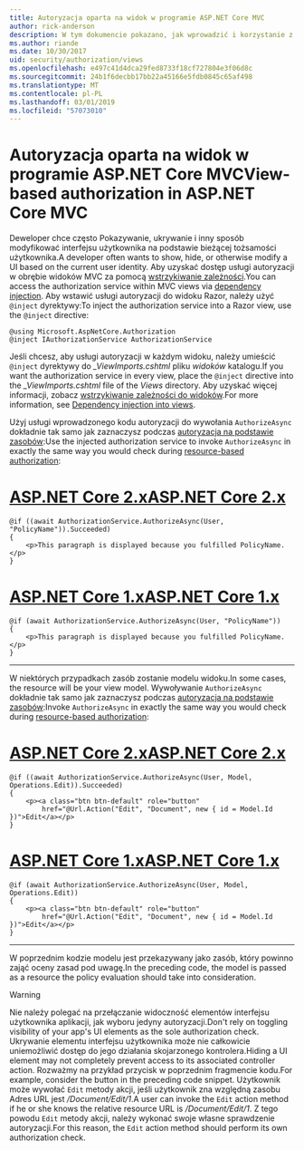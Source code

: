 ```yaml
---
title: Autoryzacja oparta na widok w programie ASP.NET Core MVC
author: rick-anderson
description: W tym dokumencie pokazano, jak wprowadzić i korzystanie z usługi autoryzacji w widoku platformy ASP.NET Core Razor.
ms.author: riande
ms.date: 10/30/2017
uid: security/authorization/views
ms.openlocfilehash: e497c41d4dca29fed8733f18cf727804e3f06d8c
ms.sourcegitcommit: 24b1f6decbb17bb22a45166e5fdb0845c65af498
ms.translationtype: MT
ms.contentlocale: pl-PL
ms.lasthandoff: 03/01/2019
ms.locfileid: "57073010"
---
```

# <a name="view-based-authorization-in-aspnet-core-mvc"></a><span data-ttu-id="61f3f-103">Autoryzacja oparta na widok w programie ASP.NET Core MVC</span><span class="sxs-lookup"><span data-stu-id="61f3f-103">View-based authorization in ASP.NET Core MVC</span></span>

<span data-ttu-id="61f3f-104">Deweloper chce często Pokazywanie, ukrywanie i inny sposób modyfikować interfejsu użytkownika na podstawie bieżącej tożsamości użytkownika.</span><span class="sxs-lookup"><span data-stu-id="61f3f-104">A developer often wants to show, hide, or otherwise modify a UI based on the current user identity.</span></span> <span data-ttu-id="61f3f-105">Aby uzyskać dostęp usługi autoryzacji w obrębie widoków MVC za pomocą [wstrzykiwanie zależności](xref:fundamentals/dependency-injection).</span><span class="sxs-lookup"><span data-stu-id="61f3f-105">You can access the authorization service within MVC views via [dependency injection](xref:fundamentals/dependency-injection).</span></span> <span data-ttu-id="61f3f-106">Aby wstawić usługi autoryzacji do widoku Razor, należy użyć `@inject` dyrektywy:</span><span class="sxs-lookup"><span data-stu-id="61f3f-106">To inject the authorization service into a Razor view, use the `@inject` directive:</span></span>

```cshtml
@using Microsoft.AspNetCore.Authorization
@inject IAuthorizationService AuthorizationService
```

<span data-ttu-id="61f3f-107">Jeśli chcesz, aby usługi autoryzacji w każdym widoku, należy umieścić `@inject` dyrektywy do *_ViewImports.cshtml* pliku *widoków* katalogu.</span><span class="sxs-lookup"><span data-stu-id="61f3f-107">If you want the authorization service in every view, place the `@inject` directive into the *_ViewImports.cshtml* file of the *Views* directory.</span></span> <span data-ttu-id="61f3f-108">Aby uzyskać więcej informacji, zobacz [wstrzykiwanie zależności do widoków](xref:mvc/views/dependency-injection).</span><span class="sxs-lookup"><span data-stu-id="61f3f-108">For more information, see [Dependency injection into views](xref:mvc/views/dependency-injection).</span></span>

<span data-ttu-id="61f3f-109">Użyj usługi wprowadzonego kodu autoryzacji do wywołania `AuthorizeAsync` dokładnie tak samo jak zaznaczysz podczas [autoryzacja na podstawie zasobów](xref:security/authorization/resourcebased#security-authorization-resource-based-imperative):</span><span class="sxs-lookup"><span data-stu-id="61f3f-109">Use the injected authorization service to invoke `AuthorizeAsync` in exactly the same way you would check during [resource-based authorization](xref:security/authorization/resourcebased#security-authorization-resource-based-imperative):</span></span>

# <a name="aspnet-core-2xtabaspnetcore2x"></a>[<span data-ttu-id="61f3f-110">ASP.NET Core 2.x</span><span class="sxs-lookup"><span data-stu-id="61f3f-110">ASP.NET Core 2.x</span></span>](#tab/aspnetcore2x)

```cshtml
@if ((await AuthorizationService.AuthorizeAsync(User, "PolicyName")).Succeeded)
{
    <p>This paragraph is displayed because you fulfilled PolicyName.</p>
}
```

# <a name="aspnet-core-1xtabaspnetcore1x"></a>[<span data-ttu-id="61f3f-111">ASP.NET Core 1.x</span><span class="sxs-lookup"><span data-stu-id="61f3f-111">ASP.NET Core 1.x</span></span>](#tab/aspnetcore1x)

```cshtml
@if (await AuthorizationService.AuthorizeAsync(User, "PolicyName"))
{
    <p>This paragraph is displayed because you fulfilled PolicyName.</p>
}
```

---

<span data-ttu-id="61f3f-112">W niektórych przypadkach zasób zostanie modelu widoku.</span><span class="sxs-lookup"><span data-stu-id="61f3f-112">In some cases, the resource will be your view model.</span></span> <span data-ttu-id="61f3f-113">Wywoływanie `AuthorizeAsync` dokładnie tak samo jak zaznaczysz podczas [autoryzacja na podstawie zasobów](xref:security/authorization/resourcebased#security-authorization-resource-based-imperative):</span><span class="sxs-lookup"><span data-stu-id="61f3f-113">Invoke `AuthorizeAsync` in exactly the same way you would check during [resource-based authorization](xref:security/authorization/resourcebased#security-authorization-resource-based-imperative):</span></span>

# <a name="aspnet-core-2xtabaspnetcore2x"></a>[<span data-ttu-id="61f3f-114">ASP.NET Core 2.x</span><span class="sxs-lookup"><span data-stu-id="61f3f-114">ASP.NET Core 2.x</span></span>](#tab/aspnetcore2x)

```cshtml
@if ((await AuthorizationService.AuthorizeAsync(User, Model, Operations.Edit)).Succeeded)
{
    <p><a class="btn btn-default" role="button"
        href="@Url.Action("Edit", "Document", new { id = Model.Id })">Edit</a></p>
}
```

# <a name="aspnet-core-1xtabaspnetcore1x"></a>[<span data-ttu-id="61f3f-115">ASP.NET Core 1.x</span><span class="sxs-lookup"><span data-stu-id="61f3f-115">ASP.NET Core 1.x</span></span>](#tab/aspnetcore1x)

```cshtml
@if (await AuthorizationService.AuthorizeAsync(User, Model, Operations.Edit))
{
    <p><a class="btn btn-default" role="button"
        href="@Url.Action("Edit", "Document", new { id = Model.Id })">Edit</a></p>
}
```

---

<span data-ttu-id="61f3f-116">W poprzednim kodzie modelu jest przekazywany jako zasób, który powinno zająć oceny zasad pod uwagę.</span><span class="sxs-lookup"><span data-stu-id="61f3f-116">In the preceding code, the model is passed as a resource the policy evaluation should take into consideration.</span></span>

> [!WARNING]
> <span data-ttu-id="61f3f-117">Nie należy polegać na przełączanie widoczność elementów interfejsu użytkownika aplikacji, jak wyboru jedyny autoryzacji.</span><span class="sxs-lookup"><span data-stu-id="61f3f-117">Don't rely on toggling visibility of your app's UI elements as the sole authorization check.</span></span> <span data-ttu-id="61f3f-118">Ukrywanie elementu interfejsu użytkownika może nie całkowicie uniemożliwić dostęp do jego działania skojarzonego kontrolera.</span><span class="sxs-lookup"><span data-stu-id="61f3f-118">Hiding a UI element may not completely prevent access to its associated controller action.</span></span> <span data-ttu-id="61f3f-119">Rozważmy na przykład przycisk w poprzednim fragmencie kodu.</span><span class="sxs-lookup"><span data-stu-id="61f3f-119">For example, consider the button in the preceding code snippet.</span></span> <span data-ttu-id="61f3f-120">Użytkownik może wywołać `Edit` metody akcji, jeśli użytkownik zna względną zasobu Adres URL jest */Document/Edit/1*.</span><span class="sxs-lookup"><span data-stu-id="61f3f-120">A user can invoke the `Edit` action method if he or she knows the relative resource URL is */Document/Edit/1*.</span></span> <span data-ttu-id="61f3f-121">Z tego powodu `Edit` metody akcji, należy wykonać swoje własne sprawdzenie autoryzacji.</span><span class="sxs-lookup"><span data-stu-id="61f3f-121">For this reason, the `Edit` action method should perform its own authorization check.</span></span>
